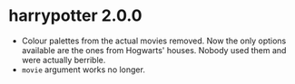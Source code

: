 # harrypotter 2.0.0

* Colour palettes from the actual movies removed. Now the only options available are the ones from Hogwarts' houses. Nobody used them and were actually berrible.
* `movie` argument works no longer.